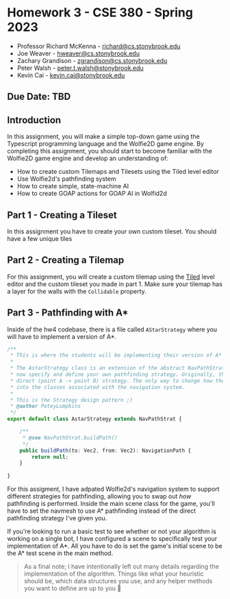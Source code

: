 # Homework 3 - CSE 380 - Spring 2023

- Professor Richard McKenna - richard@cs.stonybrook.edu
- Joe Weaver - hweaver@cs.stonybrook.edu
- Zachary Grandison - zgrandison@cs.stonybrook.edu
- Peter Walsh - peter.t.walsh@stonybrook.edu
- Kevin Cai - kevin.cai@stonybrook.edu

## Due Date: TBD

## Introduction
In this assignment, you will make a simple top-down game using the Typescript programming language and the Wolfie2D game engine. By completing this assignment, you should start to become familiar with the Wolfie2D game engine and develop an understanding of:

- How to create custom Tilemaps and Tilesets using the Tiled level editor
- Use Wolfie2d's pathfinding system
- How to create simple, state-machine AI
- How to create GOAP actions for GOAP AI in Wolfid2d


## Part 1 - Creating a Tileset
In this assignment you have to create your own custom tileset. You should have a few unique tiles

## Part 2 - Creating a Tilemap
For this assignment, you will create a custom tilemap using the [Tiled]() level editor and the custom tileset you made in part 1. Make sure your tilemap has a layer for the walls with the `Collidable` property.

## Part 3 - Pathfinding with A*
Inside of the hw4 codebase, there is a file called `AStarStrategy` where you will have to implement a version of A*. 

```typescript 
/**
 * This is where the students will be implementing their version of A* - in theory.
 * 
 * The AstarStrategy class is an extension of the abstract NavPathStrategy class. For our navigation system, you can
 * now specify and define your own pathfinding strategy. Originally, the two options were to use Djikstras or a
 * direct (point A -> point B) strategy. The only way to change how the pathfinding was done was by hard-coding things
 * into the classes associated with the navigation system. 
 * 
 * This is the Strategy design pattern ;)
 * @author PeteyLumpkins
 */
export default class AstarStrategy extends NavPathStrat {

    /**
     * @see NavPathStrat.buildPath()
     */
    public buildPath(to: Vec2, from: Vec2): NavigationPath {
        return null;
    }
    
}
```

For this assigment, I have adpated Wolfie2d's navigation system to support different strategies for pathfinding, allowing you to swap out *how* pathfinding is performed. Inside the main scene class for the game, you'll have to set the navmesh to use A* pathfinding instead of the direct pathfinding strategy I've given you.

If you're looking to run a basic test to see whether or not your algorithm is working on a single bot, I have configured a scene to specifically test your implementation of A*. All you have to do is set the game's initial scene to be the A* test scene in the main method.

> As a final note; I have intentionally left out many details regarding the implementation of the algorithm. Things like what your heuristic should be, which data structures you use, and any helper methods you want to define are up to you :slightly_smiling_face: 
